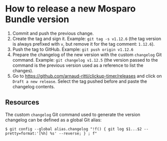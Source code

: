 # How to release a new Mosparo Bundle version

1.  Commit and push the previous change.
2.  Create the tag and sign it. Example: `git tag -s v1.12.6` (the tag version is
    always prefixed with `v`, but remove it for the tag comment: `1.12.6`).
3.  Push the tag to GitHub. Example: `git push origin v1.12.6`
4.  Prepare the changelog of the new version with the custom `changelog` Git
    command. Example: `git changelog v1.12.5` (the version passed to the command
    is the previous version used as a reference to list the changes).
5.  Go to https://github.com/arnaud-ritti/clickup-timer/releases and click
    on `Draft a new release`. Select the tag pushed before and paste the
    changelog contents.

## Resources

The custom `changelog` Git command used to generate the version changelog can
be defined as a global Git alias:

    $ git config --global alias.changelog "!f() { git log $1...$2 --pretty=format:'[%h] %s' --reverse; } ; f"

